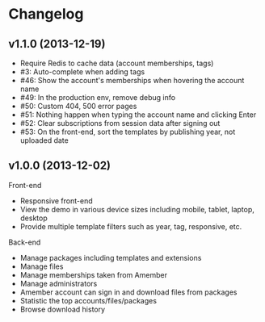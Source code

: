 Changelog
=========

## v1.1.0 (2013-12-19)

* Require Redis to cache data (account memberships, tags)
* #3: Auto-complete when adding tags
* #46: Show the account's memberships when hovering the account name
* #49: In the production env, remove debug info
* #50: Custom 404, 500 error pages
* #51: Nothing happen when typing the account name and clicking Enter
* #52: Clear subscriptions from session data after signing out
* #53: On the front-end, sort the templates by publishing year, not uploaded date

## v1.0.0 (2013-12-02)

Front-end

* Responsive front-end
* View the demo in various device sizes including mobile, tablet, laptop, desktop
* Provide multiple template filters such as year, tag, responsive, etc.

Back-end

* Manage packages including templates and extensions
* Manage files
* Manage memberships taken from Amember
* Manage administrators
* Amember account can sign in and download files from packages
* Statistic the top accounts/files/packages
* Browse download history
